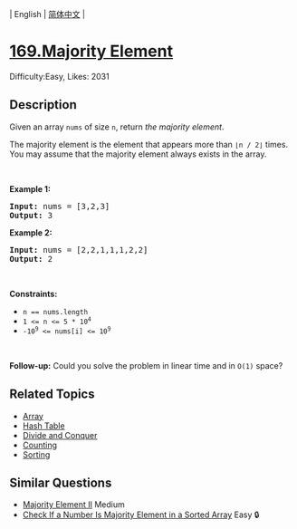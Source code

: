 
| English | [简体中文](problem_zh.md) |

# [169.Majority Element](https://leetcode.com/problems/majority-element/)
Difficulty:Easy, Likes: 2031

## Description

<p>Given an array <code>nums</code> of size <code>n</code>, return <em>the majority element</em>.</p>

<p>The majority element is the element that appears more than <code>&lfloor;n / 2&rfloor;</code> times. You may assume that the majority element always exists in the array.</p>

<p>&nbsp;</p>
<p><strong class="example">Example 1:</strong></p>
<pre><strong>Input:</strong> nums = [3,2,3]
<strong>Output:</strong> 3
</pre><p><strong class="example">Example 2:</strong></p>
<pre><strong>Input:</strong> nums = [2,2,1,1,1,2,2]
<strong>Output:</strong> 2
</pre>
<p>&nbsp;</p>
<p><strong>Constraints:</strong></p>

<ul>
	<li><code>n == nums.length</code></li>
	<li><code>1 &lt;= n &lt;= 5 * 10<sup>4</sup></code></li>
	<li><code>-10<sup>9</sup> &lt;= nums[i] &lt;= 10<sup>9</sup></code></li>
</ul>

<p>&nbsp;</p>
<strong>Follow-up:</strong> Could you solve the problem in linear time and in <code>O(1)</code> space?

## Related Topics

- [Array](https://leetcode.com/tag/array/)
- [Hash Table](https://leetcode.com/tag/hash-table/)
- [Divide and Conquer](https://leetcode.com/tag/divide-and-conquer/)
- [Counting](https://leetcode.com/tag/counting/)
- [Sorting](https://leetcode.com/tag/sorting/)

## Similar Questions

- [Majority Element II](../majority-element-ii/README_EN.md) Medium 
- [Check If a Number Is Majority Element in a Sorted Array](../check-if-a-number-is-majority-element-in-a-sorted-array/README_EN.md) Easy 🔒
